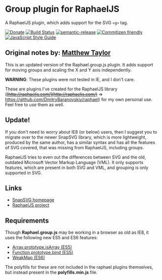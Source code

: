 # Group plugin for RaphaelJS

A RaphaelJS plugin, which adds support for the SVG `<g>` tag.

[![Donate](https://img.shields.io/badge/Donate-PayPal-green.svg)](https://www.paypal.com/cgi-bin/webscr?cmd=_s-xclick&hosted_button_id=UQCK5GG46L4D8)
[![Build Status](https://travis-ci.org/meszaros-lajos-gyorgy/raphael-plugin-group.svg?branch=master)](https://travis-ci.org/meszaros-lajos-gyorgy/raphael-plugin-group)
[![semantic-release](https://img.shields.io/badge/%20%20%F0%9F%93%A6%F0%9F%9A%80-semantic--release-e10079.svg)](https://github.com/semantic-release/semantic-release)
[![Commitizen friendly](https://img.shields.io/badge/commitizen-friendly-brightgreen.svg)](http://commitizen.github.io/cz-cli/)
[![JavaScript Style Guide](https://img.shields.io/badge/code_style-standard-brightgreen.svg)](https://standardjs.com)

## Original notes by: [Matthew Taylor](https://github.com/rhyolight)

This is an updated version of the Raphael.group.js plugin. It adds support for moving groups and scaling the X and Y axis independently. 

**WARNING**: These plugins were not tested in IE, and I don't care.

These are plugins I've created for the RaphaelJS library (~~[http://raphaeljs.com/](http://raphaeljs.com/)~~ => https://github.com/DmitryBaranovskiy/raphael) for my own personal use. Feel free to use them as well.

## Update!

If you don't need to worry about IE8 (or below) users, then I suggest you to migrate over to the newer SnapSVG library,
which is more lightweight, produced by the same author, has a similar syntax and has all the features of SVG covered, that was missing from RaphaelJS, including groups.

RaphaelJS tries to even out the differences between SVG and the old, outdated Microsoft Vector Markup Language (VML).
It only supports features, which are present in both SVG and VML, and grouping is only supported in SVG.

## Links

* [SnapSVG homepage](http://snapsvg.io/)
* [RaphaelJS project](https://github.com/DmitryBaranovskiy/raphael)

## Requirements

Though **Raphael.group.js** may be working in a browser as old as IE8, it uses the following new ES5 and ES6 features:

* [Array.prototype.isArray (ES5)](https://developer.mozilla.org/en-US/docs/Web/JavaScript/Reference/Global_Objects/Array/isArray)
* [Function.prototype.bind (ES5)](https://developer.mozilla.org/en-US/docs/Web/JavaScript/Reference/Global_Objects/Function/bind)
* [WeakMap (ES6)](https://developer.mozilla.org/hu/docs/Web/JavaScript/Reference/Global_Objects/WeakMap)

The polyfills for these are not included in the raphael plugins themselves, but instead present in the **polyfills.min.js** file.
